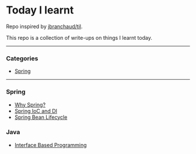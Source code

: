 # Today I learnt

Repo inspired by [jbranchaud/til](https://github.com/jbranchaud/til).

This repo is a collection of write-ups on things I learnt today.

<hr>

### Categories
- [Spring](spring)

<hr>

### Spring
- [Why Spring?](spring/why-spring.md)
- [Spring IoC and DI](spring/spring-ioc-di.md)
- [Spring Bean Lifecycle](spring/spring-lifecycle.md)

### Java
- [Interface Based Programming](java/interface-based-programming.md)
